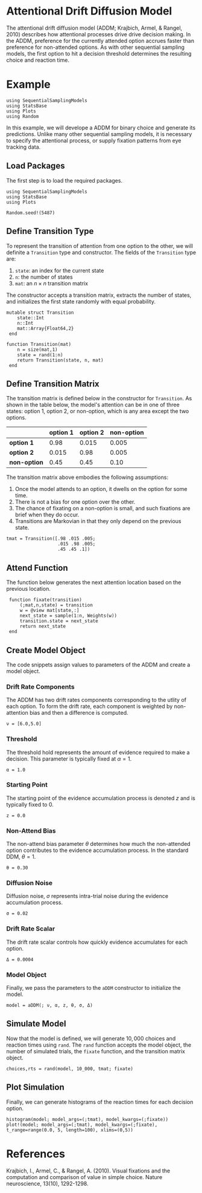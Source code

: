 # Attentional Drift Diffusion Model 

The attentional drift diffusion model (ADDM; Krajbich, Armel, & Rangel, 2010) describes how attentional processes drive drive decision making. In the ADDM, preference for the currently attended option accrues faster than preference for non-attended options. As with other sequential sampling models, the first option to hit a decision threshold determines the resulting choice and reaction time.

# Example

```@setup aDDM
using SequentialSamplingModels
using StatsBase
using Plots
using Random
```

In this example, we will develope a ADDM for binary choice and generate its predictions. Unlike many other sequential sampling models, it is necessary to specify the attentional process, or supply fixation patterns from eye tracking data. 
## Load Packages
The first step is to load the required packages.

```@example aDDM
using SequentialSamplingModels
using StatsBase
using Plots

Random.seed!(5487)
```

## Define Transition Type 

To represent the transition of attention from one option to the other, we will definite a `Transition` type and constructor. The fields of the `Transition` type are:

1. `state`: an index for the current state
2. `n`: the number of states
3. `mat`: an $n\times n$ transition matrix

The constructor accepts a transition matrix, extracts the number of states, and initializes the first state randomly with equal probability.

```@example aDDM 
mutable struct Transition
    state::Int 
    n::Int
    mat::Array{Float64,2} 
 end

function Transition(mat)
    n = size(mat,1)
    state = rand(1:n)
    return Transition(state, n, mat)
 end
```


## Define Transition Matrix 

The transition matrix is defined below in the constructor for `Transition`. As shown in the table below, the model's attention can be in one of three states: option 1, option 2, or non-option, which is any area except the two options. 

|             	| option 1  	| option 2 	| non-option  	|
|-------------	|-----------	|----------	|-------------	|
| **option 1**   	| 0.98      	| 0.015    	| 0.005       	|
| **option 2**    	| 0.015     	| 0.98     	| 0.005       	|
| **non-option**  	| 0.45      	| 0.45     	| 0.10         	|


The transition matrix above embodies the following assumptions:

1. Once the model attends to an option, it dwells on the option for some time.
2. There is not a bias for one option over the other.
3. The chance of fixating on a non-option is small, and such fixations are brief when they do occur.
4. Transitions are Markovian in that they only depend on the previous state.



 ```@example aDDM 
tmat = Transition([.98 .015 .005;
                    .015 .98 .005;
                    .45 .45 .1])
```

## Attend Function 

The function below generates the next attention location based on the previous location. 

```@example aDDM 
 function fixate(transition)
     (;mat,n,state) = transition
     w = @view mat[state,:]
     next_state = sample(1:n, Weights(w))
     transition.state = next_state
     return next_state
 end
```
## Create Model Object
The code snippets assign values to parameters of the ADDM and create a model object.

### Drift Rate Components
The ADDM has two drift rates components corresponding to the utlity of each option. To form the drift rate, each component is weighted by non-attention bias and then a difference is computed.
```@example aDDM 
ν = [6.0,5.0]
```
### Threshold
The threshold hold represents the amount of evidence required to make a decision. This parameter is typically fixed at $\alpha = 1$.
```@example aDDM 
α = 1.0
```
### Starting Point
The starting point of the evidence accumulation process is denoted $z$ and is typically fixed to $0$.
```@example aDDM 
z = 0.0
```
### Non-Attend Bias
The non-attend bias parameter $\theta$ determines how much the non-attended option contributes to the 
evidence accumulation process. In the standard DDM, $\theta=1$. 
```@example aDDM 
θ = 0.30
```
### Diffusion Noise
Diffusion noise, $\sigma$ represents intra-trial noise during the evidence accumulation process.
```@example aDDM 
σ = 0.02
```
### Drift Rate Scalar
The drift rate scalar controls how quickly evidence accumulates for each option. 
```@example aDDM 
Δ = 0.0004 
```
### Model Object
Finally, we pass the parameters to the `aDDM` constructor to initialize the model.
 ```@example aDDM 
 model = aDDM(; ν, α, z, θ, σ, Δ)
```
## Simulate Model

Now that the model is defined, we will generate $10,000$ choices and reaction times using `rand`. The `rand` function accepts the model object, the number of simulated trials, the `fixate` function, and the transition matrix object. 

 ```@example aDDM 
 choices,rts = rand(model, 10_000, tmat; fixate)
```
## Plot Simulation
Finally, we can generate histograms of the reaction times for each decision option. 
 ```@example aDDM 
histogram(model; model_args=(;tmat), model_kwargs=(;fixate))
plot!(model; model_args=(;tmat), model_kwargs=(;fixate), t_range=range(0.0, 5, length=100), xlims=(0,5))
```
# References

Krajbich, I., Armel, C., & Rangel, A. (2010). Visual fixations and the computation and comparison of value in simple choice. Nature neuroscience, 13(10), 1292-1298.